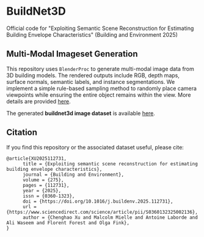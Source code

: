 # BuildNet3D
Official code for "Exploiting Semantic Scene Reconstruction for Estimating Building Envelope Characteristics" (Building and Environment 2025)

## Multi-Modal Imageset Generation
This repository uses `BlenderProc` to generate multi-modal image data from 3D building models. The rendered outputs include RGB, depth maps, surface normals, semantic labels, and instance segmentations. We implement a simple rule-based sampling method to randomly place camera viewpoints while ensuring the entire object remains within the view. More details are provided [here](bproc_generator/README.md). 

The generated **buildnet3d image dataset** is available [here](https://zenodo.org/records/15075790).



## Citation
If you find this repository or the associated dataset useful, please cite:
```
@article{XU2025112731,
      title = {Exploiting semantic scene reconstruction for estimating building envelope characteristics},
      journal = {Building and Environment},
      volume = {275},
      pages = {112731},
      year = {2025},
      issn = {0360-1323},
      doi = {https://doi.org/10.1016/j.buildenv.2025.112731},
      url = {https://www.sciencedirect.com/science/article/pii/S0360132325002136},
      author = {Chenghao Xu and Malcolm Mielle and Antoine Laborde and Ali Waseem and Florent Forest and Olga Fink},
}
```
